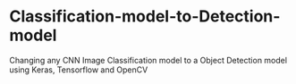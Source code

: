 # Classification-model-to-Detection-model
Changing any CNN Image Classification model to a Object Detection model using Keras, Tensorflow and OpenCV

